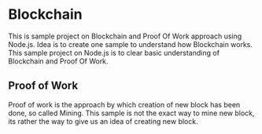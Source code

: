 # Blockchain
This is sample project on Blockchain and Proof Of Work approach using Node.js. Idea is to create one sample to understand how Blockchain works. This sample project on Node.js is to clear basic understanding of Blockchain and Proof Of Work.

## Proof of Work
Proof of work is the approach by which creation of new block has been done, so called Mining. This sample is not the exact way to mine new block, its rather the way to give us an idea of creating new block.